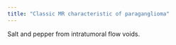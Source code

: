 ```yaml
---
title: "Classic MR characteristic of paraganglioma"
---
```

Salt and pepper from intratumoral flow voids.

